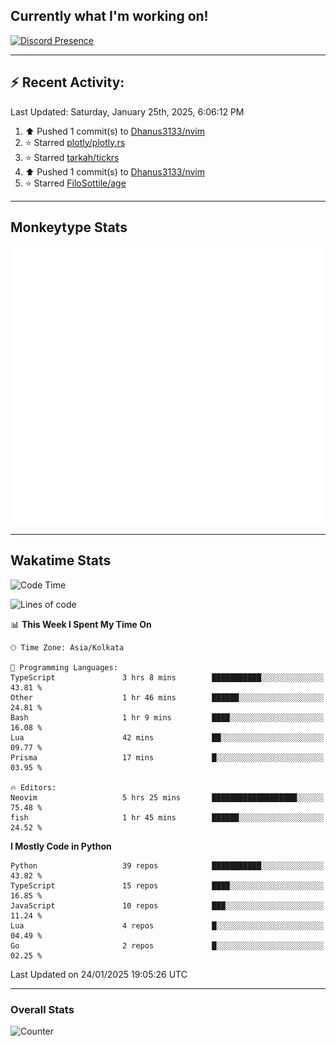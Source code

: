 ## Currently what I'm working on!
[![Discord Presence](https://lanyard.cnrad.dev/api/534981034400284712)](https://discord.com/users/534981034400284712)

---

## :zap: Recent Activity:
<!--RECENT_ACTIVITY:last_update-->
Last Updated: Saturday, January 25th, 2025, 6:06:12 PM
<!--RECENT_ACTIVITY:last_update_end-->
<!--RECENT_ACTIVITY:start-->
1. ⬆️ Pushed 1 commit(s) to [Dhanus3133/nvim](https://github.com/Dhanus3133/nvim)<br>
2. ⭐ Starred [plotly/plotly.rs](https://github.com/plotly/plotly.rs)<br>
3. ⭐ Starred [tarkah/tickrs](https://github.com/tarkah/tickrs)<br>
4. ⬆️ Pushed 1 commit(s) to [Dhanus3133/nvim](https://github.com/Dhanus3133/nvim)<br>
5. ⭐ Starred [FiloSottile/age](https://github.com/FiloSottile/age)<br>
<!--RECENT_ACTIVITY:end-->

---

## Monkeytype Stats
<a href="https://monkeytype.com/profile/dhanus">
  <img src="https://raw.githubusercontent.com/Dhanus3133/Dhanus3133/monkeytype/monkeytype-lb.svg" alt="Monkeytype Profile" />
</a>

---

## Wakatime Stats
<!--START_SECTION:waka-->
![Code Time](http://img.shields.io/badge/Code%20Time-2%2C507%20hrs%2053%20mins-blue)

![Lines of code](https://img.shields.io/badge/From%20Hello%20World%20I%27ve%20Written-5.8%20million%20lines%20of%20code-blue)

📊 **This Week I Spent My Time On** 

```text
🕑︎ Time Zone: Asia/Kolkata

💬 Programming Languages: 
TypeScript               3 hrs 8 mins        ███████████░░░░░░░░░░░░░░   43.81 % 
Other                    1 hr 46 mins        ██████░░░░░░░░░░░░░░░░░░░   24.81 % 
Bash                     1 hr 9 mins         ████░░░░░░░░░░░░░░░░░░░░░   16.08 % 
Lua                      42 mins             ██░░░░░░░░░░░░░░░░░░░░░░░   09.77 % 
Prisma                   17 mins             █░░░░░░░░░░░░░░░░░░░░░░░░   03.95 % 

🔥 Editors: 
Neovim                   5 hrs 25 mins       ███████████████████░░░░░░   75.48 % 
fish                     1 hr 45 mins        ██████░░░░░░░░░░░░░░░░░░░   24.52 % 
```

**I Mostly Code in Python** 

```text
Python                   39 repos            ███████████░░░░░░░░░░░░░░   43.82 % 
TypeScript               15 repos            ████░░░░░░░░░░░░░░░░░░░░░   16.85 % 
JavaScript               10 repos            ███░░░░░░░░░░░░░░░░░░░░░░   11.24 % 
Lua                      4 repos             █░░░░░░░░░░░░░░░░░░░░░░░░   04.49 % 
Go                       2 repos             █░░░░░░░░░░░░░░░░░░░░░░░░   02.25 % 
```




 Last Updated on 24/01/2025 19:05:26 UTC
<!--END_SECTION:waka-->
---

### Overall Stats

<img src="https://moe-counter.glitch.me/get/@Dhanus3133?theme=asoul" alt="Counter" />
